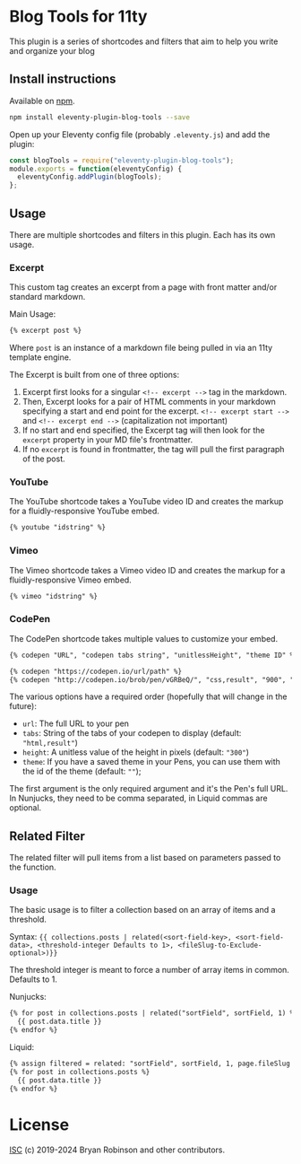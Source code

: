 # Blog Tools for 11ty

This plugin is a series of shortcodes and filters that aim to help you write and organize your blog

## Install instructions

Available on [npm](https://www.npmjs.com/package/eleventy-plugin-blog-tools).

```sh
npm install eleventy-plugin-blog-tools --save
```

Open up your Eleventy config file (probably `.eleventy.js`) and add the plugin:

```js
const blogTools = require("eleventy-plugin-blog-tools");
module.exports = function(eleventyConfig) {
  eleventyConfig.addPlugin(blogTools);
};
```

## Usage

There are multiple shortcodes and filters in this plugin. Each has its own usage.


### Excerpt

This custom tag creates an excerpt from a page with front matter and/or standard markdown. 

Main Usage:

```html
{% excerpt post %}
```

Where `post` is an instance of a markdown file being pulled in via an 11ty template engine.

The Excerpt is built from one of three options:
1. Excerpt first looks for a singular `<!-- excerpt -->` tag in the markdown.
1. Then, Excerpt looks for a pair of HTML comments in your markdown specifying a start and end point for the excerpt. `<!-- excerpt start -->` and `<!-- excerpt end -->` (capitalization not important)
2. If no start and end specified, the Excerpt tag will then look for the `excerpt` property in your MD file's frontmatter.
3. If no `excerpt` is found in frontmatter, the tag will pull the first paragraph of the post.

### YouTube

The YouTube shortcode takes a YouTube video ID and creates the markup for a fluidly-responsive YouTube embed.

```html
{% youtube "idstring" %}
```
### Vimeo

The Vimeo shortcode takes a Vimeo video ID and creates the markup for a fluidly-responsive Vimeo embed.

```html
{% vimeo "idstring" %}
```


### CodePen

The CodePen shortcode takes multiple values to customize your embed.
```html
{% codepen "URL", "codepen tabs string", "unitlessHeight", "theme ID" %}

{% codepen "https://codepen.io/url/path" %}
{% codepen "http://codepen.io/brob/pen/vGRBeQ/", "css,result", "900", "26704"  %}

```

The various options have a required order (hopefully that will change in the future): 
* `url`: The full URL to your pen 
* `tabs`: String of the tabs of your codepen to display (default: `"html,result"`)
* `height`: A unitless value of the height in pixels (default: `"300"`)
* `theme`: If you have a saved theme in your Pens, you can use them with the id of the theme (default: `""`);

The first argument is the only required argument and it's the Pen's full URL. In Nunjucks, they need to be comma separated, in Liquid commas are optional.

## Related Filter

The related filter will pull items from a list based on parameters passed to the function.

### Usage

The basic usage is to filter a collection based on an array of items and a threshold.

Syntax: `{{ collections.posts | related(<sort-field-key>, <sort-field-data>, <threshold-integer Defaults to 1>, <fileSlug-to-Exclude-optional>)}}`

The threshold integer is meant to force a number of array items in common. Defaults to 1.

Nunjucks:
```html
{% for post in collections.posts | related("sortField", sortField, 1) %}
  {{ post.data.title }}
{% endfor %}
```

Liquid:
```html
{% assign filtered = related: "sortField", sortField, 1, page.fileSlug %}
{% for post in collections.posts %}
  {{ post.data.title }}
{% endfor %}
```

# License

[ISC](LICENSE) (c) 2019-2024 Bryan Robinson and other contributors.